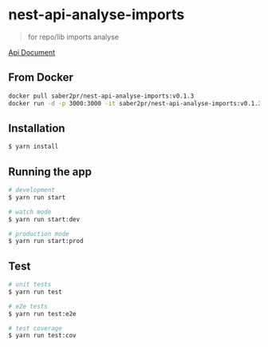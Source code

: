 # nest-api-analyse-imports

> for repo/lib imports analyse

[Api Document](./api.md)

## From Docker

```bash
docker pull saber2pr/nest-api-analyse-imports:v0.1.3
docker run -d -p 3000:3000 -it saber2pr/nest-api-analyse-imports:v0.1.3
```

## Installation

```bash
$ yarn install
```

## Running the app

```bash
# development
$ yarn run start

# watch mode
$ yarn run start:dev

# production mode
$ yarn run start:prod
```

## Test

```bash
# unit tests
$ yarn run test

# e2e tests
$ yarn run test:e2e

# test coverage
$ yarn run test:cov
```